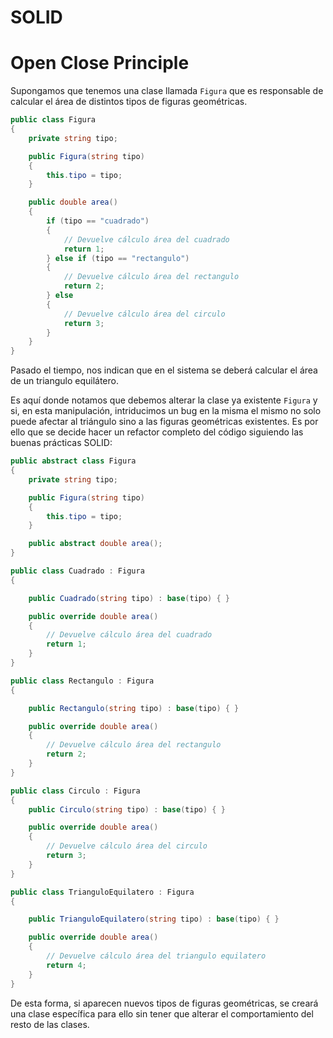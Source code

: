 # SOLID

# Open Close Principle

Supongamos que tenemos una clase llamada `Figura` que es responsable de calcular el área de distintos tipos de figuras geométricas.

```csharp
public class Figura
{
    private string tipo;

    public Figura(string tipo)
    {
        this.tipo = tipo;
    }

    public double area()
    {
        if (tipo == "cuadrado")
        {
            // Devuelve cálculo área del cuadrado
            return 1;
        } else if (tipo == "rectangulo")
        {
            // Devuelve cálculo área del rectangulo
            return 2;
        } else
        {
            // Devuelve cálculo área del circulo
            return 3;
        }
    }
}
```

Pasado el tiempo, nos indican que en el sistema se deberá calcular el área de un triangulo equilátero.

Es aquí donde notamos que debemos alterar la clase ya existente `Figura` y si, en esta manipulación, intriducimos un bug en la misma el mismo no solo puede afectar al triángulo sino a las figuras geométricas existentes. Es por ello que se decide hacer un refactor completo del código siguiendo las buenas prácticas SOLID:

```csharp
public abstract class Figura
{
    private string tipo;

    public Figura(string tipo)
    {
        this.tipo = tipo;
    }

    public abstract double area();
}

public class Cuadrado : Figura
{

    public Cuadrado(string tipo) : base(tipo) { }

    public override double area()
    {
        // Devuelve cálculo área del cuadrado
        return 1;
    }
}

public class Rectangulo : Figura
{

    public Rectangulo(string tipo) : base(tipo) { }

    public override double area()
    {
        // Devuelve cálculo área del rectangulo
        return 2;
    }
}

public class Circulo : Figura
{
    public Circulo(string tipo) : base(tipo) { }

    public override double area()
    {
        // Devuelve cálculo área del circulo
        return 3;
    }
}

public class TrianguloEquilatero : Figura
{

    public TrianguloEquilatero(string tipo) : base(tipo) { }

    public override double area()
    {
        // Devuelve cálculo área del triangulo equilatero
        return 4;
    }
}
```

De esta forma, si aparecen nuevos tipos de figuras geométricas, se creará una clase específica para ello sin tener que alterar el comportamiento del resto de las clases.
